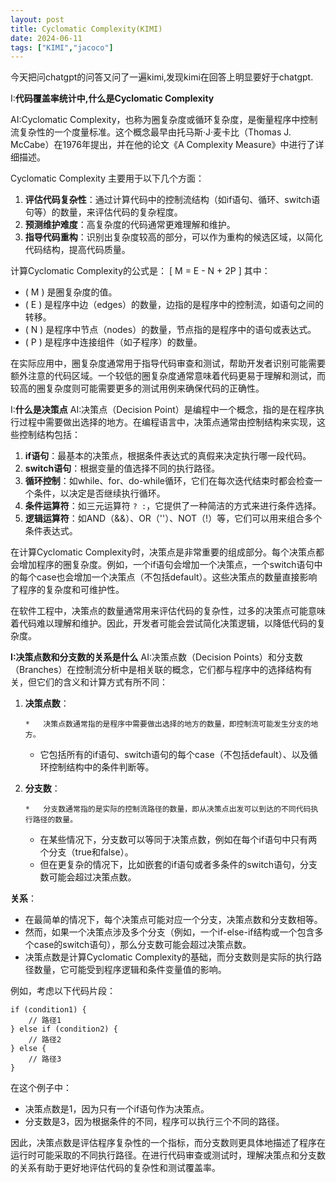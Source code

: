 ```yaml
---
layout: post
title: Cyclomatic Complexity(KIMI)
date: 2024-06-11
tags: ["KIMI","jacoco"]
---
```


今天把问chatgpt的问答又问了一遍kimi,发现kimi在回答上明显要好于chatgpt.
<!--more-->

I:**代码覆盖率统计中,什么是Cyclomatic Complexity**

AI:Cyclomatic Complexity，也称为圈复杂度或循环复杂度，是衡量程序中控制流复杂性的一个度量标准。这个概念最早由托马斯·J·麦卡比（Thomas J. McCabe）在1976年提出，并在他的论文《A Complexity Measure》中进行了详细描述。

Cyclomatic Complexity 主要用于以下几个方面：

1.  **评估代码复杂性**：通过计算代码中的控制流结构（如if语句、循环、switch语句等）的数量，来评估代码的复杂程度。
2.  **预测维护难度**：高复杂度的代码通常更难理解和维护。
3.  **指导代码重构**：识别出复杂度较高的部分，可以作为重构的候选区域，以简化代码结构，提高代码质量。

计算Cyclomatic Complexity的公式是：
[ M = E - N + 2P ]
其中：

*   ( M ) 是圈复杂度的值。
*   ( E ) 是程序中边（edges）的数量，边指的是程序中的控制流，如语句之间的转移。
*   ( N ) 是程序中节点（nodes）的数量，节点指的是程序中的语句或表达式。
*   ( P ) 是程序中连接组件（如子程序）的数量。

在实际应用中，圈复杂度通常用于指导代码审查和测试，帮助开发者识别可能需要额外注意的代码区域。一个较低的圈复杂度通常意味着代码更易于理解和测试，而较高的圈复杂度则可能需要更多的测试用例来确保代码的正确性。

I:**什么是决策点**
AI:决策点（Decision Point）是编程中一个概念，指的是在程序执行过程中需要做出选择的地方。在编程语言中，决策点通常由控制结构来实现，这些控制结构包括：

1.  **if语句**：最基本的决策点，根据条件表达式的真假来决定执行哪一段代码。
2.  **switch语句**：根据变量的值选择不同的执行路径。
3.  **循环控制**：如while、for、do-while循环，它们在每次迭代结束时都会检查一个条件，以决定是否继续执行循环。
4.  **条件运算符**：如三元运算符 `? :`，它提供了一种简洁的方式来进行条件选择。
5.  **逻辑运算符**：如AND（&&）、OR（''）、NOT（!）等，它们可以用来组合多个条件表达式。

在计算Cyclomatic Complexity时，决策点是非常重要的组成部分。每个决策点都会增加程序的圈复杂度。例如，一个if语句会增加一个决策点，一个switch语句中的每个case也会增加一个决策点（不包括default）。这些决策点的数量直接影响了程序的复杂度和可维护性。

在软件工程中，决策点的数量通常用来评估代码的复杂性，过多的决策点可能意味着代码难以理解和维护。因此，开发者可能会尝试简化决策逻辑，以降低代码的复杂度。

**I:决策点数和分支数的关系是什么**
AI:决策点数（Decision Points）和分支数（Branches）在控制流分析中是相关联的概念，它们都与程序中的选择结构有关，但它们的含义和计算方式有所不同：

1.  **决策点数**：

        *   决策点数通常指的是程序中需要做出选择的地方的数量，即控制流可能发生分支的地方。
    *   它包括所有的if语句、switch语句的每个case（不包括default）、以及循环控制结构中的条件判断等。

2.  **分支数**：

        *   分支数通常指的是实际的控制流路径的数量，即从决策点出发可以到达的不同代码执行路径的数量。
    *   在某些情况下，分支数可以等同于决策点数，例如在每个if语句中只有两个分支（true和false）。
    *   但在更复杂的情况下，比如嵌套的if语句或者多条件的switch语句，分支数可能会超过决策点数。

**关系**：

*   在最简单的情况下，每个决策点可能对应一个分支，决策点数和分支数相等。
*   然而，如果一个决策点涉及多个分支（例如，一个if-else-if结构或一个包含多个case的switch语句），那么分支数可能会超过决策点数。
*   决策点数是计算Cyclomatic Complexity的基础，而分支数则是实际的执行路径数量，它可能受到程序逻辑和条件变量值的影响。

例如，考虑以下代码片段：

    if (condition1) {
        // 路径1
    } else if (condition2) {
        // 路径2
    } else {
        // 路径3
    }

在这个例子中：

*   决策点数是1，因为只有一个if语句作为决策点。
*   分支数是3，因为根据条件的不同，程序可以执行三个不同的路径。

因此，决策点数是评估程序复杂性的一个指标，而分支数则更具体地描述了程序在运行时可能采取的不同执行路径。在进行代码审查或测试时，理解决策点和分支数的关系有助于更好地评估代码的复杂性和测试覆盖率。